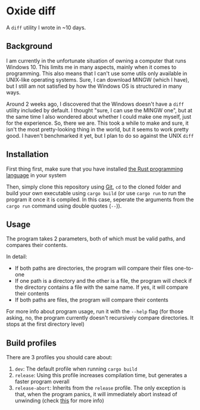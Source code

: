 # Oxide diff

A `diff` utility I wrote in ~10 days.

## Background

I am currently in the unfortunate situation of owning a computer that runs Windows 10. This limits me in many aspects, mainly when it comes to programming. This also means that I can't use some utils only available in UNIX-like operating systems. Sure, I can download MINGW (which I have), but I still am not satisfied by how the Windows OS is structured in many ways.

Around 2 weeks ago, I discovered that the Windows doesn't have a `diff` utility included by default. I thought "sure, I can use the MINGW one", but at the same time I also wondered about whether I could make one myself, just for the experience. So, there we are. This took a while to make and sure, it isn't the most pretty-looking thing in the world, but it seems to work pretty good. I haven't benchmarked it yet, but I plan to do so against the UNIX `diff`

## Installation

First thing first, make sure that you have installed [the Rust programming language](https://www.rust-lang.org/tools/install) in your system

Then, simply clone this repository using [Git](https://git-scm.com/downloads), `cd` to the cloned folder and build your own executable using `cargo build` (or use `cargo run` to run the program it once it is compiled. In this case, seperate the arguments from the `cargo run` command using double quotes (`--`)).

## Usage

The program takes 2 parameters, both of which must be valid paths, and compares their contents.

In detail:

- If both paths are directories, the program will compare their files one-to-one
- If one path is a directory and the other is a file, the program will check if the directory contains a file with the same name. If yes, it will compare their contents
- If both paths are files, the program will compare their contents

For more info about program usage, run it with the `--help` flag
(for those asking, no, the program currently doesn't recursively compare directories. It stops at the first directory level)

## Build profiles

There are 3 profiles you should care about:

1) `dev`: The default profile when running `cargo build`
2) `release`: Using this profile increases compilation time, but generates a faster program overall
3) `release-abort`: Inherits from the `release` profile. The only exception is that, when the program panics, it will immediately abort instead of unwinding (check [this](https://doc.rust-lang.org/book/ch09-01-unrecoverable-errors-with-panic.html#unwinding-the-stack-or-aborting-in-response-to-a-panic) for more info)
